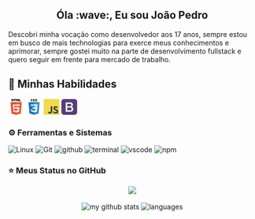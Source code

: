 <!-- Title -->
<div>
  <h2 align="center">
    Óla :wave:, Eu sou João Pedro 
  </h2>
</div>
 
<!-- About ME -->
<div>
  <p align="left">
   Descobri minha vocação como desenvolvedor aos 17 anos, sempre estou em busco de mais technologias para exerce meus conhecimentos e aprimorar, sempre gostei muito na parte de desenvolvimento fullstack e quero seguir em frente para mercado de trabalho.
 </p>
</div>

<!-- Technologies -->
## :rocket: Minhas Habilidades
<p align="left">
  <img height="32" src="https://raw.githubusercontent.com/github/explore/80688e429a7d4ef2fca1e82350fe8e3517d3494d/topics/html/html.png" alt="HTML5"/>
  <img height="32" src="https://raw.githubusercontent.com/github/explore/80688e429a7d4ef2fca1e82350fe8e3517d3494d/topics/css/css.png" alt="CSS"/>
  <img height="32" src="https://raw.githubusercontent.com/github/explore/80688e429a7d4ef2fca1e82350fe8e3517d3494d/topics/javascript/javascript.png" alt="HTML5"/>
  <img height="32" src="https://raw.githubusercontent.com/github/explore/80688e429a7d4ef2fca1e82350fe8e3517d3494d/topics/bootstrap/bootstrap.png" alt="Bootstrap"/>
</p>

<!-- Gears and Systeam --> 
### :gear: Ferramentas e Sistemas
<p align="left">
  <img height="32" src="https://cdn.iconscout.com/icon/free/png-256/linux-17-570099.png" alt="Linux"/>
  <img height="32" src="https://cdn.iconscout.com/icon/free/png-256/git-13-569377.png" alt="Git"/>
  <img height="32" src="https://cdn.iconscout.com/icon/free/png-256/github-34-225988.png" alt="github"/>
  <img height="32" src="https://cdn.iconscout.com/icon/premium/png-256-thumb/terminal-32-1136218.png" alt="terminal"/>
  <img height="32" src="https://cdn.iconscout.com/icon/free/png-256/visual-studio-code-1868941-1583105.png" alt="vscode"/>
  <img height="32" src="https://cdn.iconscout.com/icon/free/png-256/npm-226037.png" alt="npm"/>
<p>

### ⭐ Meus Status no GitHub
<!--  THROPY -->
<div>
  <p align="center">
    <img src="https://github-profile-trophy.vercel.app/?username=Joaomzera&theme=onedark" height="128" />
  </p>
</div

<!--  STATUS CODE -->
<div align="center">
  <p align="center">
    <img src="https://github-readme-stats.vercel.app/api?username=Joaomzera&show_icons=true&theme=dracula" alt="my github stats" height="128"/>
    <img src="https://github-readme-stats.vercel.app/api/top-langs/?username=Joaomzera&layout=compact&theme=dracula" alt="languages" height="128" />
  </p>
</div>
